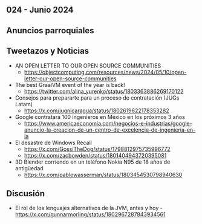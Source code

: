 024 - Junio 2024
--

## Anuncios parroquiales


## Tweetazos y Noticias
* AN OPEN LETTER TO OUR OPEN SOURCE COMMUNITIES
  * https://objectcomputing.com/resources/news/2024/05/10/open-letter-our-open-source-communities
* The best GraalVM event of the year is back!
  * https://twitter.com/alina_yurenko/status/1803363886269170122
* Consejos para prepararte para un proceso de contratación (JUGs Latam)
  * https://x.com/jugnicaragua/status/1802619622178353282
* Google contratará 100 ingenieros en México en los próximos 3 años
  * https://www.americaeconomia.com/negocios-e-industrias/google-anuncio-la-creacion-de-un-centro-de-excelencia-de-ingenieria-en-la
* El desastre de Windows Recall
  * https://x.com/GossiTheDog/status/1798812975735996772
  * https://x.com/zacbowden/status/1801404943720395081
* 3D Blender corriendo en un teléfono Nokia N95 de 18 años de antigüedad
  * https://x.com/pablowasserman/status/1803454530798940630
## Discusión
* El rol de los lenguajes alternativos de la JVM, antes y hoy - https://x.com/gunnarmorling/status/1802967287843934561
